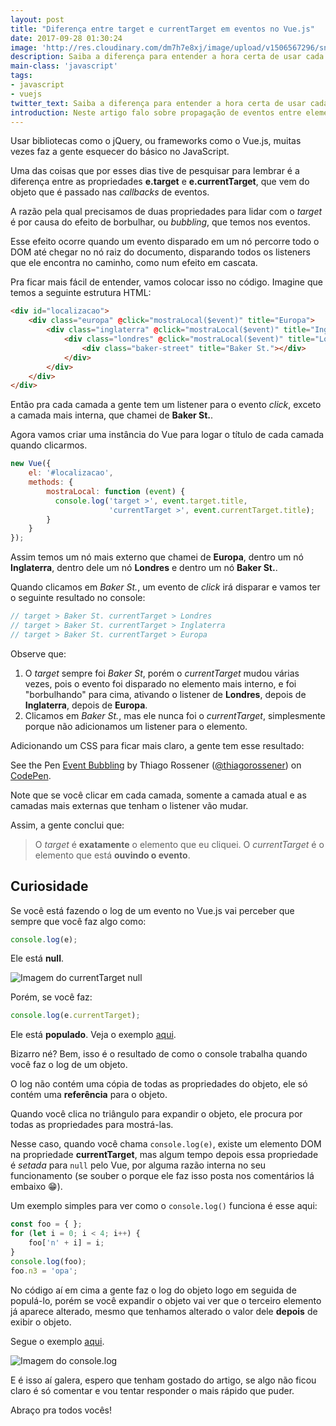 ```yaml
---
layout: post
title: "Diferença entre target e currentTarget em eventos no Vue.js"
date: 2017-09-28 01:30:24
image: 'http://res.cloudinary.com/dm7h7e8xj/image/upload/v1506567296/sniper-americano_wmr1a2.jpg'
description: Saiba a diferença para entender a hora certa de usar cada um.
main-class: 'javascript'
tags:
- javascript
- vuejs
twitter_text: Saiba a diferença para entender a hora certa de usar cada um.
introduction: Neste artigo falo sobre propagação de eventos entre elementos do DOM.
---
```


Usar bibliotecas como o jQuery, ou frameworks como o Vue.js, muitas vezes faz a gente
esquecer do básico no JavaScript.

Uma das coisas que por esses dias tive de pesquisar para lembrar é a diferença entre
as propriedades **e.target** e **e.currentTarget**, que vem do objeto que é passado nas
*callbacks* de eventos.

A razão pela qual precisamos de duas propriedades para lidar com o *target* é por causa
do efeito de borbulhar, ou *bubbling*, que temos nos eventos.

Esse efeito ocorre quando um evento disparado em um nó percorre todo o DOM até chegar no nó raiz do documento, disparando todos os listeners que ele encontra no caminho, como num efeito em cascata.

Pra ficar mais fácil de entender, vamos colocar isso no código. Imagine que temos a seguinte estrutura HTML:

```html
<div id="localizacao">
    <div class="europa" @click="mostraLocal($event)" title="Europa">
        <div class="inglaterra" @click="mostraLocal($event)" title="Inglaterra">
            <div class="londres" @click="mostraLocal($event)" title="Londres">
                <div class="baker-street" title="Baker St."></div>
            </div>
        </div>
    </div>
</div>
```

Então pra cada camada a gente tem um listener para o evento *click*, exceto a camada
mais interna, que chamei de **Baker St.**.

Agora vamos criar uma instância do Vue para logar o título de cada camada quando
clicarmos.

```js
new Vue({
    el: '#localizacao',
    methods: {
        mostraLocal: function (event) {
          console.log('target >', event.target.title,
                      'currentTarget >', event.currentTarget.title);
        }
    }
});
```

Assim temos um nó mais externo que chamei de **Europa**, dentro um nó **Inglaterra**,
dentro dele um nó **Londres** e dentro um nó **Baker St.**.

Quando clicamos em *Baker St.*, um evento de *click* irá disparar e vamos ter o
seguinte resultado no console:

```js
// target > Baker St. currentTarget > Londres
// target > Baker St. currentTarget > Inglaterra
// target > Baker St. currentTarget > Europa
```

Observe que:

1. O *target* sempre foi *Baker St*, porém o *currentTarget* mudou várias vezes, pois o evento foi disparado no elemento mais interno, e foi "borbulhando" para cima, ativando o listener de **Londres**, depois de **Inglaterra**, depois de **Europa**.
1. Clicamos em *Baker St.*, mas ele nunca foi o *currentTarget*, simplesmente porque não adicionamos um listener para o elemento.

Adicionando um CSS para ficar mais claro, a gente tem esse resultado:

<p data-height="408" data-theme-id="0" data-slug-hash="boWeyv" data-default-tab="result" data-user="thiagorossener" data-embed-version="2" data-pen-title="Event bubbling 1" class="codepen">See the Pen <a href="https://codepen.io/thiagorossener/pen/boWeyv/">Event Bubbling</a> by Thiago Rossener (<a href="https://codepen.io/thiagorossener">@thiagorossener</a>) on <a href="https://codepen.io">CodePen</a>.</p>
<script async src="https://production-assets.codepen.io/assets/embed/ei.js"></script>

Note que se você clicar em cada camada, somente a camada atual e as camadas mais externas que tenham o listener vão mudar.

Assim, a gente conclui que:

> O *target* é **exatamente** o elemento que eu cliquei. O *currentTarget* é o elemento que está **ouvindo o evento**.

## Curiosidade

Se você está fazendo o log de um evento no Vue.js vai perceber que sempre que você faz algo como:

```js
console.log(e);
```

Ele está **null**.

![Imagem do currentTarget null](http://res.cloudinary.com/dm7h7e8xj/image/upload/v1506602334/current-target-null_kno3cf.png)

Porém, se você faz:

```js
console.log(e.currentTarget);
```

Ele está **populado**. Veja o exemplo [aqui](https://codepen.io/thiagorossener/pen/xXdWEM).

Bizarro né? Bem, isso é o resultado de como o console trabalha quando você faz o log
de um objeto.

O log não contém uma cópia de todas as propriedades do objeto, ele só contém uma **referência**
para o objeto.

Quando você clica no triângulo para expandir o objeto, ele procura por todas as propriedades
para mostrá-las.

Nesse caso, quando você chama `console.log(e)`, existe um elemento DOM na propriedade **currentTarget**, mas algum tempo depois essa propriedade é *setada* para `null` pelo Vue, por alguma razão interna no seu funcionamento (se souber o porque ele faz isso posta nos comentários lá embaixo 😁).

Um exemplo simples para ver como o `console.log()` funciona é esse aqui:

```js
const foo = { };
for (let i = 0; i < 4; i++) {
    foo['n' + i] = i;
}
console.log(foo);
foo.n3 = 'opa';
```

No código aí em cima a gente faz o log do objeto logo em seguida de populá-lo,
porém se você expandir o objeto vai ver que o terceiro elemento já aparece alterado, mesmo que tenhamos alterado o valor dele **depois** de exibir o objeto.

Segue o exemplo [aqui](https://codepen.io/thiagorossener/pen/YrVegb).

![Imagem do console.log](http://res.cloudinary.com/dm7h7e8xj/image/upload/v1506601896/console-log_gyyl6a.png)

E é isso aí galera, espero que tenham gostado do artigo, se algo não ficou claro é
só comentar e vou tentar responder o mais rápido que puder.

Abraço pra todos vocês!




